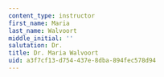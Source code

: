 ```yaml
---
content_type: instructor
first_name: Maria
last_name: Walvoort
middle_initial: ''
salutation: Dr.
title: Dr. Maria Walvoort
uid: a3f7cf13-d754-437e-8dba-894fec578d94
---
```

